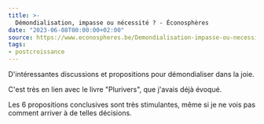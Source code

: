 ```yaml
---
title: >-
  Démondialisation, impasse ou nécessité ? - Éconosphères
date: "2023-06-08T00:00:00+02:00"
source: https://www.econospheres.be/Demondialisation-impasse-ou-necessite
tags:
- postcroissance
---
```


D'intéressantes discussions et propositions pour démondialiser dans la joie.

C'est très en lien avec le livre "Plurivers", que j'avais déjà évoqué.

Les 6 propositions conclusives sont très stimulantes, même si je ne vois pas comment arriver à de telles décisions.


